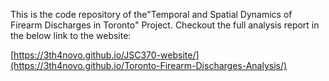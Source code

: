 This is the code repository of the"Temporal and Spatial Dynamics of Firearm Discharges in Toronto" Project. 
Checkout the full analysis report in the below link to the website:

[https://3th4novo.github.io/JSC370-website/](https://3th4novo.github.io/Toronto-Firearm-Discharges-Analysis/)
